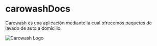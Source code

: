 # carowashDocs
Carowash es una aplicación mediante la cual ofrecemos paquetes de lavado de auto a domicilio.

![Carowash Logo](assets/logo.jpg?raw=true "Some")
